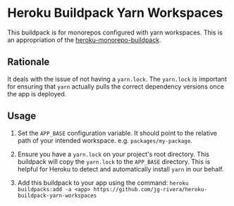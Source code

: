 # Heroku Buildpack Yarn Workspaces

This buildpack is for monorepos configured with yarn workspaces. This is an appropriation of the [heroku-monorepo-buildpack](https://github.com/lstoll/heroku-buildpack-monorepo).

## Rationale
It deals with the issue of not having a `yarn.lock`. The `yarn.lock` is important for ensuring that `yarn` actually pulls the correct dependency versions once the app is deployed.

## Usage

1. Set the `APP_BASE` configuration variable. It should point to the relative path of your intended workspace. e.g. `packages/my-package`.

2. Ensure you have a `yarn.lock` on your project's root directory. This buildpack will copy the `yarn.lock` to the `APP_BASE` directory. This is helpful for Heroku to detect and automatically install `yarn` in our behalf.

3. Add this buildpack to your app using the command: `heroku buildpacks:add -a <app> https://github.com/jg-rivera/heroku-buildpack-yarn-workspaces`
